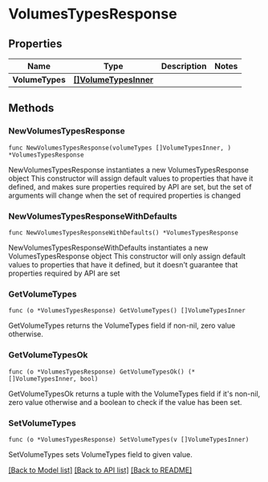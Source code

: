 # VolumesTypesResponse

## Properties

Name | Type | Description | Notes
------------ | ------------- | ------------- | -------------
**VolumeTypes** | [**[]VolumeTypesInner**](VolumeTypesInner.md) |  | 

## Methods

### NewVolumesTypesResponse

`func NewVolumesTypesResponse(volumeTypes []VolumeTypesInner, ) *VolumesTypesResponse`

NewVolumesTypesResponse instantiates a new VolumesTypesResponse object
This constructor will assign default values to properties that have it defined,
and makes sure properties required by API are set, but the set of arguments
will change when the set of required properties is changed

### NewVolumesTypesResponseWithDefaults

`func NewVolumesTypesResponseWithDefaults() *VolumesTypesResponse`

NewVolumesTypesResponseWithDefaults instantiates a new VolumesTypesResponse object
This constructor will only assign default values to properties that have it defined,
but it doesn't guarantee that properties required by API are set

### GetVolumeTypes

`func (o *VolumesTypesResponse) GetVolumeTypes() []VolumeTypesInner`

GetVolumeTypes returns the VolumeTypes field if non-nil, zero value otherwise.

### GetVolumeTypesOk

`func (o *VolumesTypesResponse) GetVolumeTypesOk() (*[]VolumeTypesInner, bool)`

GetVolumeTypesOk returns a tuple with the VolumeTypes field if it's non-nil, zero value otherwise
and a boolean to check if the value has been set.

### SetVolumeTypes

`func (o *VolumesTypesResponse) SetVolumeTypes(v []VolumeTypesInner)`

SetVolumeTypes sets VolumeTypes field to given value.



[[Back to Model list]](../README.md#documentation-for-models) [[Back to API list]](../README.md#documentation-for-api-endpoints) [[Back to README]](../README.md)


